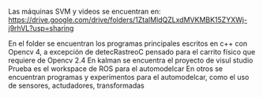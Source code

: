 Las máquinas SVM y videos se encuentran en:
https://drive.google.com/drive/folders/1ZtalMldQZLxdMVKMBK15ZYXWj-j9rhVL?usp=sharing

En el folder se encuentran los programas principales escritos en c++ con Opencv 4, a excepción de detecRastreoC pensado para el carrito físico que requiere de Opencv 2.4
En kalman se encuentra el proyecto de visul studio
Prueba es el workspace de ROS para el automodelcar 
En otros se encuentran programas y experimentos para el automodelcar, como el uso de sensores, actudadores, transformadas
